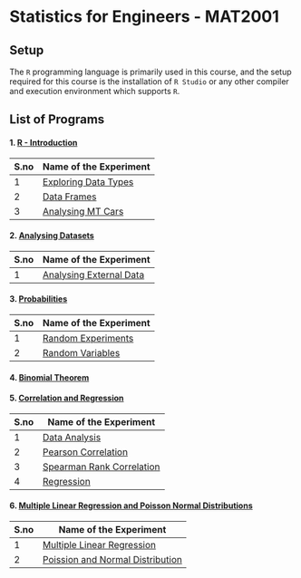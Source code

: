 # Statistics for Engineers - MAT2001


## Setup

The `R` programming language is primarily used in this course, and the setup required for this course is the installation of `R Studio` or any other compiler and execution environment which supports `R`.



## List of Programs

#### 1. [R - Introduction](./R_Introduction_Lab_1)

| S.no | Name of the Experiment |
| ---- | --------------------- |
| 1 | [Exploring Data Types](./R_Introduction_Lab_1/data_types.r) |
| 2 | [Data Frames](./R_Introduction_Lab_1/data_frames.r) |
| 3 | [Analysing MT Cars](./R_Introduction_Lab_1/mt_cars.r) |


#### 2. [Analysing Datasets](./Data_Analysis_Lab_2)

| S.no | Name of the Experiment |
| ---- | --------------------- |
| 1 | [Analysing External Data](./Data_Analysis_Lab_2/data_analysis.r) |


#### 3. [Probabilities](./Probabilities_Lab_3)

| S.no | Name of the Experiment |
| ---- | --------------------- |
| 1 | [Random Experiments](./Probabilities_Lab_3/random_experiments.r) |
| 2 | [Random Variables](./Probabilities_Lab_3/random_variables.r) |


#### 4. [Binomial Theorem](./Binomial_Theorem_Lab_4)


#### 5. [Correlation and Regression](./Correlation_and_Regression_Lab_5)

| S.no | Name of the Experiment |
| ---- | --------------------- |
| 1 | [Data Analysis](./Correlation_and_Regression_Lab_5/data_analysis.r) |
| 2 | [Pearson Correlation](./Correlation_and_Regression_Lab_5/pearson.r) |
| 3 | [Spearman Rank Correlation](./Correlation_and_Regression_Lab_5/spearman.r) |
| 4 | [Regression](./Correlation_and_Regression_Lab_5/regression.r) |


#### 6. [Multiple Linear Regression and Poisson Normal Distributions](./Regression_and_Distribution_Lab_6)

| S.no | Name of the Experiment |
| ---- | --------------------- |
| 1 | [Multiple Linear Regression](./Regression_and_Distribution_Lab_6/multiple_linear_regression.r) |
| 2 | [Poission and Normal Distribution](./Regression_and_Distribution_Lab_6/pearson.r) |

